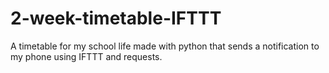# 2-week-timetable-IFTTT
A timetable for my school life made with python that sends a notification to my phone using IFTTT and requests.
